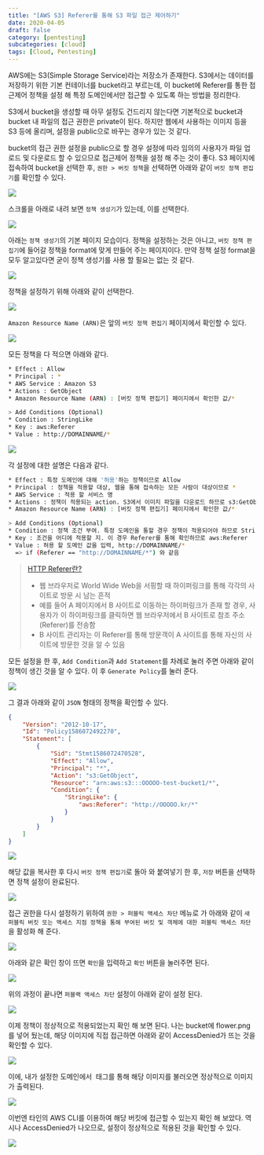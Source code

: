 ```yaml
---
title: "[AWS S3] Referer를 통해 S3 파일 접근 제어하기"
date: 2020-04-05
draft: false
category: [pentesting]
subcategories: [cloud]
tags: [Cloud, Pentesting]
---
```


AWS에는 S3(Simple Storage Service)라는 저장소가 존재한다.
S3에서는 데이터를 저장하기 위한 기본 컨테이너를 bucket라고 부르는데, 이 bucket에 Referer를 통한 접근제어 정책을 설정 해 특정 도메인에서만 접근할 수 있도록 하는 방법을 정리한다.  

<!--more-->

S3에서 bucket을 생성할 때 아무 설정도 건드리지 않는다면 기본적으로 bucket과 bucket 내 파일의 접근 권한은 private이 된다.
하지만 웹에서 사용하는 이미지 등을 S3 등에 올리며, 설정을 public으로 바꾸는 경우가 있는 것 같다.  

bucket의 접근 권한 설정을 public으로 할 경우 설정에 따라 임의의 사용자가 파일 업로드 및 다운로드 할 수 있으므로 접근제어 정책을 설정 해 주는 것이 좋다.
S3 페이지에 접속하여 bucket을 선택한 후, `권한 > 버킷 정책`을 선택하면 아래와 같이 `버킷 정책 편집기`를 확인할 수 있다.  

![](/images/pen-testing/cloud/s3_referer/bucket_referer_setting_01.png)  

스크롤을 아래로 내려 보면 `정책 생성기`가 있는데, 이를 선택한다.  

![](/images/pen-testing/cloud/s3_referer/bucket_referer_setting_02.png)  

아래는 `정책 생성기`의 기본 페이지 모습이다.
정책을 설정하는 것은 아니고, `버킷 정책 편집기`에 들어갈 정책을 format에 맞게 만들어 주는 페이지이다.
만약 정책 설정 format을 모두 알고있다면 굳이 정책 생성기를 사용 할 필요는 없는 것 같다.  

![](/images/pen-testing/cloud/s3_referer/bucket_referer_setting_03.png)  

정책을 설정하기 위해 아래와 같이 선택한다.  

![](/images/pen-testing/cloud/s3_referer/bucket_referer_setting_04.png)  

`Amazon Resource Name (ARN)`은 앞의 `버킷 정책 편집기` 페이지에서 확인할 수 있다.  

![](/images/pen-testing/cloud/s3_referer/bucket_referer_setting_05.png)  

모든 정책을 다 적으면 아래와 같다.  

```sh
* Effect : Allow
* Principal : *
* AWS Service : Amazon S3
* Actions : GetObject
* Amazon Resource Name (ARN) : [버킷 정책 편집기] 페이지에서 확인한 값/*

> Add Conditions (Optional)
* Condition : StringLike
* Key : aws:Referer
* Value : http://DOMAINNAME/*
```

![](/images/pen-testing/cloud/s3_referer/bucket_referer_setting_06.png)  

각 설정에 대한 설명은 다음과 같다.  

```sh
* Effect : 특정 도메인에 대해 '허용'하는 정책이므로 Allow
* Principal : 정책을 적용할 대상, 웹을 통해 접속하는 모든 사람이 대상이므로 *
* AWS Service : 적용 할 서비스 명
* Actions : 정책이 적용되는 action. S3에서 이미지 파일을 다운로드 하므로 s3:GetObject
* Amazon Resource Name (ARN) : [버킷 정책 편집기] 페이지에서 확인한 값/*

> Add Conditions (Optional)
* Condition : 정책 조건 부여. 특정 도메인을 통할 경우 정책이 적용되어야 하므로 StringLike
* Key : 조건을 어디에 적용할 지. 이 경우 Referer를 통해 확인하므로 aws:Referer
* Value : 허용 할 도메인 값을 입력, http://DOMAINNAME/*
  => if (Referer == "http://DOMAINNAME/*") 와 같음
```

> [HTTP Referer란?](https://ko.wikipedia.org/wiki/HTTP_%EB%A6%AC%ED%8D%BC%EB%9F%AC)    
> * 웹 브라우저로 World Wide Web을 서핑할 때 하이퍼링크를 통해 각각의 사이트로 방문 시 남는 흔적  
> * 예를 들어 A 페이지에서 B 사이트로 이동하는 하이퍼링크가 존재 할 경우, 사용자가 이 하이퍼링크를 클릭하면 웹 브라우저에서 B 사이트로 참조 주소(Referer)를 전송함  
> * B 사이트 관리자는 이 Referer를 통해 방문객이 A 사이트를 통해 자신의 사이트에 방문한 것을 알 수 있음  

모든 설정을 한 후, `Add Condition`과 `Add Statement`를 차례로 눌러 주면 아래와 같이 정책이 생긴 것을 알 수 있다.
이 후 `Generate Policy`를 눌러 준다.  

![](/images/pen-testing/cloud/s3_referer/bucket_referer_setting_07.png)  

그 결과 아래와 같이 `JSON` 형태의 정책을 확인할 수 있다.  

```json
{
    "Version": "2012-10-17",
    "Id": "Policy1586072492270",
    "Statement": [
        {
            "Sid": "Stmt1586072470528",
            "Effect": "Allow",
            "Principal": "*",
            "Action": "s3:GetObject",
            "Resource": "arn:aws:s3:::OOOOO-test-bucket1/*",
            "Condition": {
                "StringLike": {
                    "aws:Referer": "http://OOOOO.kr/*"
                }
            }
        }
    ]
}
```

![](/images/pen-testing/cloud/s3_referer/bucket_referer_setting_08.png)  

해당 값을 복사한 후 다시 `버킷 정책 편집기`로 돌아 와 붙여넣기 한 후, `저장` 버튼을 선택하면 정책 설정이 완료된다.  

![](/images/pen-testing/cloud/s3_referer/bucket_referer_setting_09.png)  

접근 권한을 다시 설정하기 위하여 `권한 > 퍼블릭 액세스 차단` 메뉴로 가 아래와 같이 `새 퍼블릭 버킷 또는 액세스 지점 정책을 통해 부여된 버킷 및 객체에 대한 퍼블릭 액세스 차단`을 활성화 해 준다.  

![](/images/pen-testing/cloud/s3_referer/bucket_referer_setting_10.png)  

아래와 같은 확인 창이 뜨면 `확인`을 입력하고 `확인` 버튼을 눌러주면 된다.  

![](/images/pen-testing/cloud/s3_referer/bucket_referer_setting_11.png)  

위의 과정이 끝나면 `퍼블랙 액세스 차단` 설정이 아래와 같이 설정 된다.  

![](/images/pen-testing/cloud/s3_referer/bucket_referer_setting_12.png)  

이제 정책이 정상적으로 적용되었는지 확인 해 보면 된다.
나는 bucket에 flower.png를 넣어 뒀는데, 해당 이미지에 직접 접근하면 아래와 같이 AccessDenied가 뜨는 것을 확인할 수 있다.  

![](/images/pen-testing/cloud/s3_referer/bucket_referer_setting_13.png)  

이에, 내가 설정한 도메인에서 <img> 태그를 통해 해당 이미지를 불러오면 정상적으로 이미지가 출력된다.  

![](/images/pen-testing/cloud/s3_referer/bucket_referer_setting_14.png)  

이번엔 타인의 AWS CLI를 이용하여 해당 버킷에 접근할 수 있는지 확인 해 보았다.
역시나 AccessDenied가 나오므로, 설정이 정상적으로 적용된 것을 확인할 수 있다.  

![](/images/pen-testing/cloud/s3_referer/bucket_referer_setting_15.png)  

